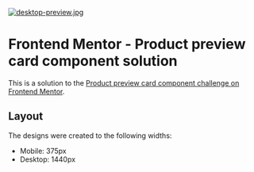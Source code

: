 [![desktop-preview.jpg](https://i.postimg.cc/QdYh20yd/desktop-preview.jpg)](https://postimg.cc/21WsvFYs)

# Frontend Mentor - Product preview card component solution

This is a solution to the [Product preview card component challenge on Frontend Mentor](https://www.frontendmentor.io/challenges/product-preview-card-component-GO7UmttRfa).

## Layout

The designs were created to the following widths:

- Mobile: 375px
- Desktop: 1440px
